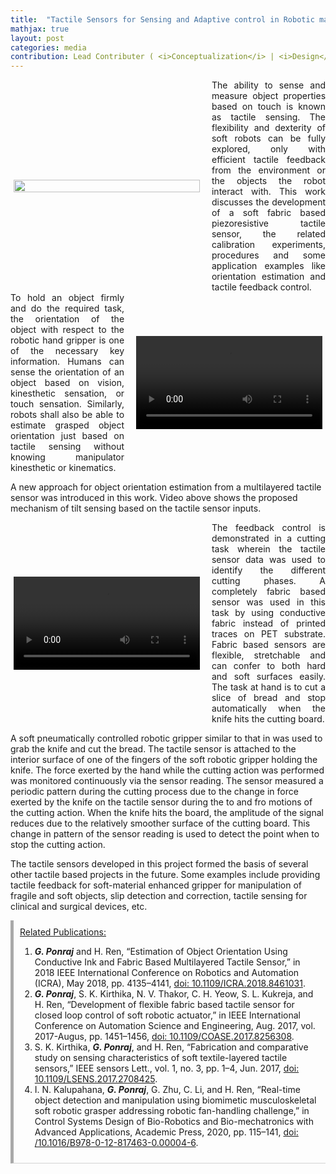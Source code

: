 ```yaml
---
title:  "Tactile Sensors for Sensing and Adaptive control in Robotic manipulators"
mathjax: true
layout: post
categories: media
contribution: Lead Contributer ( <i>Conceptualization</i> | <i>Design</i> | <i>Fabrication</i> | <i>Experimentation</i> | <i>Characterization</i> | <i>Writing</i> )
---
```

<style>
  .post_container {
  display: flex;
  flex-direction: row;
  align-items: center;
  justify-content: space-between;
  flex-wrap: wrap;
}

/* Set padding-left or padding-right equal to 0 in main code */
.flex-item-text {
  flex: 35%;
/*   border: 1px solid blue; */
  padding-left:1em;
  padding-right:1em;
  justify-content: space-around;
}

.flex-item-pic {
  flex: 58%;
/*   border: 1px solid blue; */
  padding: 5px;
  align-content: space-around;
}

/* Responsive layout - makes a one column layout instead of a two-column layout */
@media (max-width: 800px) {
  .post_container {
    flex-direction: column;
  }
  .flex-item-text{
    padding: 0px;
  }
  .flex-item-pic{
    max-width: 90%;
  }
}

</style>
<!--
<div align="right" style="margin-top: 0px; padding-top: 0px;">
  Contribution: Lead (Conceptualisation | Design | Experimentation | Characterisation | Writing)
</div>
-->
<div class="post_container">
      <div class="flex-item-pic">
        <img src="/GodwinPonraj/assets/Fig_Tact_manipulator.jpg" height = "100%">
      </div>
      <div class="flex-item-text" align="justify" style="padding-right:0px">
        The ability to sense and measure object properties based on touch is known as tactile sensing. The flexibility and dexterity of soft robots can be fully explored, only with efficient tactile feedback from the environment or the objects the robot interact with. This work discusses the development of a soft fabric based piezoresistive tactile sensor, the related calibration experiments, procedures and some application examples like orientation estimation and tactile feedback control. 
      </div>
</div>

<!--more-->
<div class="post_container">
      <div class="flex-item-text" align="justify" style="padding-left:0px">
        To hold an object firmly and do the required task, the orientation of the object with respect to the robotic hand gripper is one of the necessary key information. Humans can sense the orientation of an object based on vision, kinesthetic sensation, or touch sensation. Similarly, robots shall also be able to estimate grasped object orientation just based on tactile sensing without knowing manipulator kinesthetic or kinematics. 
      </div>
      <div class="flex-item-pic">
        <video width="100%" height= "100%" controls>
          <source src="/GodwinPonraj/assets/Vid_Tilt_sensing.mp4" type="video/mp4">
          Your browser does not support mp4 video.
        </video>
      </div>
</div>

A new approach for object orientation estimation from a multilayered tactile sensor was introduced in this work. Video above shows the proposed mechanism of tilt sensing based on the tactile sensor inputs. 

<div class="post_container">
      <div class="flex-item-pic">
        <video width="100%" height= "100%" controls>
          <source src="/GodwinPonraj/assets/Vid_bread_cutting.mp4" type="video/mp4">
          Your browser does not support mp4 video.
        </video>
      </div>
      <div class="flex-item-text" align="justify" style="padding-right:0px">
        The feedback control is demonstrated in a cutting task wherein the tactile sensor data was used to identify the different cutting phases. A completely fabric based sensor was used in this task by using conductive fabric instead of printed traces on PET substrate. Fabric based sensors are flexible, stretchable and can confer to both hard and soft surfaces easily. The task at hand is to cut a slice of bread and stop automatically when the knife hits the cutting board. 
      </div>
</div>

A soft pneumatically controlled robotic gripper similar to that in was used to grab the knife and cut the bread. The tactile sensor is attached to the interior surface of one of the fingers of the soft robotic gripper holding the knife. The force exerted by the hand while the cutting action was performed was monitored continuously via the sensor reading. The sensor measured a periodic pattern during the cutting process due to the change in force exerted by the knife on the tactile sensor during the to and fro motions of the cutting action. When the knife hits the board, the amplitude of the signal reduces due to the relatively smoother surface of the cutting board. This change in pattern of the sensor reading is used to detect the point when to stop the cutting action. 

The tactile sensors developed in this project formed the basis of several other tactile based projects in the future. Some examples include providing tactile feedback for soft-material enhanced gripper for manipulation of fragile and soft objects, slip detection and correction, tactile sensing for clinical and surgical devices, etc.

<div style="padding:10px; border-bottom: 1px solid lightgray; border-left: 5px solid darkgray;">
<u>Related Publications:</u><br>
<ol>
<li><b><i>G. Ponraj</i></b> and H. Ren, “Estimation of Object Orientation Using Conductive Ink and Fabric Based Multilayered Tactile Sensor,” in 2018 IEEE International Conference on Robotics and Automation (ICRA), May 2018, pp. 4135–4141, <a href="https://ieeexplore.ieee.org/document/8461031/">doi: 10.1109/ICRA.2018.8461031</a>.</li>

<li><b><i>G. Ponraj</i></b>, S. K. Kirthika, N. V. Thakor, C. H. Yeow, S. L. Kukreja, and H. Ren, “Development of flexible fabric based tactile sensor for closed loop control of soft robotic actuator,” in IEEE International Conference on Automation Science and Engineering, Aug. 2017, vol. 2017-Augus, pp. 1451–1456, <a href="http://ieeexplore.ieee.org/document/8256308/">doi: 10.1109/COASE.2017.8256308</a>.</li>

<li>S. K. Kirthika, <b><i>G. Ponraj</i></b>, and H. Ren, “Fabrication and comparative study on sensing characteristics of soft textile-layered tactile sensors,” IEEE sensors Lett., vol. 1, no. 3, pp. 1–4, Jun. 2017, <a href="https://ieeexplore.ieee.org/abstract/document/7934368">doi: 10.1109/LSENS.2017.2708425</a>.</li>

<li>I. N. Kalupahana, <b><i>G. Ponraj</i></b>, G. Zhu, C. Li, and H. Ren, “Real-time object detection and manipulation using biomimetic musculoskeletal soft robotic grasper addressing robotic fan-handling challenge,” in Control Systems Design of Bio-Robotics and Bio-mechatronics with Advanced Applications, Academic Press, 2020, pp. 115–141, <a href="https://doi.org/10.1016/B978-0-12-817463-0.00004-6">doi: /10.1016/B978-0-12-817463-0.00004-6</a>.</li>
</ol>
</div>

